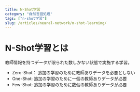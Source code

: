 ```yaml
---
title: N-Shot学習
category: "自然言語処理"
tags: ["n-shot学習"]
slug: /articles/neural-network/n-shot-learning/
---
```



# N-Shot学習とは
教師情報を持つデータが限られた数しかない状態で実施する学習。

+ Zero-Shot： 追加の学習のために教師ありデータを必要としない  
+ One-Shot: 追加の学習のために一個の教師ありデータが必要  
+ Few-Shot: 追加の学習のために数個の教師ありデータが必要  
